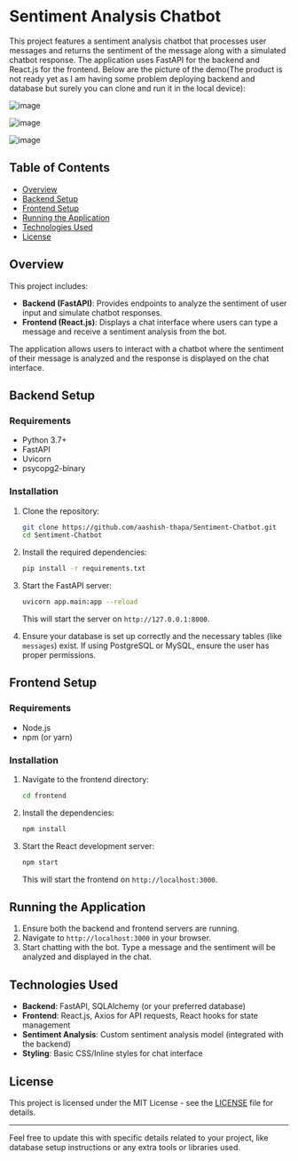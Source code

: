 

# Sentiment Analysis Chatbot

This project features a sentiment analysis chatbot that processes user messages and returns the sentiment of the message along with a simulated chatbot response. The application uses FastAPI for the backend and React.js for the frontend.
Below are the picture of the demo(The product is not ready yet as I am having some problem deploying backend and database but surely you can clone and run it in the local device):

![image](https://github.com/user-attachments/assets/82a895a2-0419-4ab1-a30b-c1b66777f792)

![image](https://github.com/user-attachments/assets/7323b58d-c22f-4e64-8a72-72f608d335b6)

![image](https://github.com/user-attachments/assets/cdc7eaf6-7c88-4cc6-97e9-3267cb6f3cab)

## Table of Contents

- [Overview](#overview)
- [Backend Setup](#backend-setup)
- [Frontend Setup](#frontend-setup)
- [Running the Application](#running-the-application)
- [Technologies Used](#technologies-used)
- [License](#license)

## Overview

This project includes:

- **Backend (FastAPI)**: Provides endpoints to analyze the sentiment of user input and simulate chatbot responses.
- **Frontend (React.js)**: Displays a chat interface where users can type a message and receive a sentiment analysis from the bot.

The application allows users to interact with a chatbot where the sentiment of their message is analyzed and the response is displayed on the chat interface.

## Backend Setup

### Requirements
- Python 3.7+
- FastAPI
- Uvicorn
- psycopg2-binary


### Installation

1. Clone the repository:
    ```bash
    git clone https://github.com/aashish-thapa/Sentiment-Chatbot.git
    cd Sentiment-Chatbot
    ```

2. Install the required dependencies:
    ```bash
    pip install -r requirements.txt
    ```

3. Start the FastAPI server:
    ```bash
    uvicorn app.main:app --reload
    ```

   This will start the server on `http://127.0.0.1:8000`.

4. Ensure your database is set up correctly and the necessary tables (like `messages`) exist. If using PostgreSQL or MySQL, ensure the user has proper permissions.

## Frontend Setup

### Requirements
- Node.js
- npm (or yarn)

### Installation

1. Navigate to the frontend directory:
    ```bash
    cd frontend
    ```

2. Install the dependencies:
    ```bash
    npm install
    ```

3. Start the React development server:
    ```bash
    npm start
    ```

   This will start the frontend on `http://localhost:3000`.

## Running the Application

1. Ensure both the backend and frontend servers are running.
2. Navigate to `http://localhost:3000` in your browser.
3. Start chatting with the bot. Type a message and the sentiment will be analyzed and displayed in the chat.

## Technologies Used

- **Backend**: FastAPI, SQLAlchemy (or your preferred database)
- **Frontend**: React.js, Axios for API requests, React hooks for state management
- **Sentiment Analysis**: Custom sentiment analysis model (integrated with the backend)
- **Styling**: Basic CSS/Inline styles for chat interface

## License

This project is licensed under the MIT License - see the [LICENSE](LICENSE) file for details.

---

Feel free to update this with specific details related to your project, like database setup instructions or any extra tools or libraries used.

